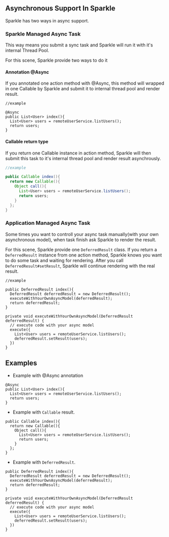 
## Asynchronous Support In Sparkle

Sparkle has two ways in async support.

### Sparkle Managed Async Task

This way means you submit a sync task and Sparkle will run it with it's internal Thread Pool.

For this scene, Sparkle provide two ways to do it

#### Annotation @Async

If you annotated one action method with @Async, this method will wrapped in one Callable by Sparkle and submit it to  internal thread pool and render result.

```
//example 

@Async
public List<User> index(){
  List<User> users = remoteUserService.listUsers();
  return users;
}

```

#### Callable return type

If you return one Callable instance in action method, Sparkle will then submit this task to it's internal thread pool and render result asynchrously.

```java
//example 

public Callable index(){
  return new Callable(){
    Object call(){
      List<User> users = remoteUserService.listUsers();
      return users;
    }
  };
}
```

### Application Managed Async Task

Some times you want to controll your async task manually(with your own asynchronous model), when task finish ask Sparkle to render the result. 

For this scene, Sparkle provide one `DeferredResult` class. If you return a `DeferredResult` instance from one action method, Sparkle knows you want to do some task and waiting for rendering. After you call `DeferredResult#setResult`, Sparkle will continue rendering with the real result.

```
//example

public DeferredResult index(){
  DeferredResult deferredResult = new DeferredResult();
  executeWithYourOwnAsyncModel(deferredResult);
  return deferredResult;
}

private void executeWithYourOwnAsyncModel(DeferredResult deferredResult) {
  // execute code with your async model
  execute({
    List<User> users = remoteUserService.listUsers();
    deferredResult.setResult(users);
  })
}

```

## Examples

* Example with @Async annotation

```
@Async
public List<User> index(){
  List<User> users = remoteUserService.listUsers();
  return users;
}

```

* Example with `Callable` result.

```
public Callable index(){
  return new Callable(){
    Object call(){
      List<User> users = remoteUserService.listUsers();
      return users;
    }
  };
}

```

* Example with `DeferredResult`.

```
public DeferredResult index(){
  DeferredResult deferredResult = new DeferredResult();
  executeWithYourOwnAsyncModel(deferredResult);
  return deferredResult;
}

private void executeWithYourOwnAsyncModel(DeferredResult deferredResult) {
  // execute code with your async model
  execute({
    List<User> users = remoteUserService.listUsers();
    deferredResult.setResult(users);
  })
}

```